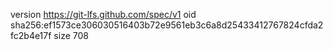 version https://git-lfs.github.com/spec/v1
oid sha256:ef1573ce306030516403b72e9561eb3c6a8d25433412767824cfda2fc2b4e17f
size 708
